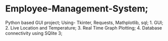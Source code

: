 # Employee-Management-System;
Python based GUI project;
Using- Tkinter, Requests, Mathplotlib, sql;
        1. GUI;
        2. Live Location and Temperature;
        3. Real Time Graph Plotting;
        4. Database connectivity using SQlite 3;
